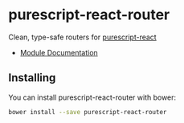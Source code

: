 # purescript-react-router

Clean, type-safe routers for [purescript-react](https://pursuit.purescript.org/packages/purescript-react)

- [Module Documentation](docs/)

## Installing

You can install purescript-react-router with bower:

```bash
bower install --save purescript-react-router
```
